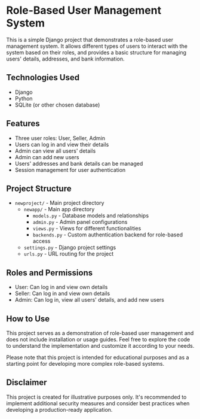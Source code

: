 Role-Based User Management System
=================================

This is a simple Django project that demonstrates a role-based user management system. It allows different types of users to interact with the system based on their roles, and provides a basic structure for managing users' details, addresses, and bank information.

Technologies Used
-----------------

-   Django
-   Python
-   SQLite (or other chosen database)

Features
--------

-   Three user roles: User, Seller, Admin
-   Users can log in and view their details
-   Admin can view all users' details
-   Admin can add new users
-   Users' addresses and bank details can be managed
-   Session management for user authentication

Project Structure
-----------------

-   `newproject/` - Main project directory
    -   `newapp/` - Main app directory
        -   `models.py` - Database models and relationships
        -   `admin.py` - Admin panel configurations
        -   `views.py` - Views for different functionalities
        -   `backends.py` - Custom authentication backend for role-based access
    -   `settings.py` - Django project settings
    -   `urls.py` - URL routing for the project

Roles and Permissions
---------------------

-   User: Can log in and view own details
-   Seller: Can log in and view own details
-   Admin: Can log in, view all users' details, and add new users

How to Use
----------

This project serves as a demonstration of role-based user management and does not include installation or usage guides. Feel free to explore the code to understand the implementation and customize it according to your needs.

Please note that this project is intended for educational purposes and as a starting point for developing more complex role-based systems.

Disclaimer
----------

This project is created for illustrative purposes only. It's recommended to implement additional security measures and consider best practices when developing a production-ready application.
